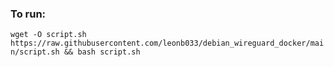 ### To run:
`wget -O script.sh https://raw.githubusercontent.com/leonb033/debian_wireguard_docker/main/script.sh && bash script.sh`
